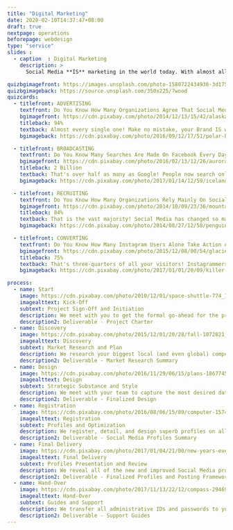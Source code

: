 ```yaml
---
title: "Digital Marketing"
date: 2020-02-10T14:37:47+08:00
draft: true
nextpage: operations
beforepage: webdesign 
type: "service"
slides :
  - caption  : Digital Marketing
    description: >
      Social Media **IS** marketing in the world today. With almost all internet users in the world now on Social Media, you absolutely must know how to attract, keep, and convert them into visitors, volunteers, and donors to be achieve your goal.<br>We can help.

quizbgimagefront: https://images.unsplash.com/photo-1580722434936-3d175913fbdc?ixlib=rb-1.2.1&ixid=eyJhcHBfaWQiOjEyMDd9&auto=format&fit=crop&w=1951&q=80
quizbgimageback: https://source.unsplash.com/350x225/?wood
quizcards:
  - titlefront: ADVERTISING
    textfront: Do You Know How Many Organizations Agree That Social Media Has Vastly Improved Their Brand's Popularity?
    bgimagefront: https://cdn.pixabay.com/photo/2014/12/13/15/42/alaska-566722_1280.jpg
    titleback: 94%
    textback: Almost every single one! Make no mistake, your Brand IS what you offer. This is as true if you are seeking tourists as it is for volunteers and donors. Social Media lets you reach every type of audience - all ages, all genders, all locations.<br><br>As millenials, we understand Social Media like it is a part of ourselves. This enables us to create fantastic profiles for you on all the major platforms, Western AND Eastern, to make sure the entire world knows you and why they should invest their time, and potentially money, with you.
    bgimageback: https://cdn.pixabay.com/photo/2016/09/12/17/51/polar-bears-1665367_1280.jpg

  - titlefront: BROADCASTING
    textfront: Do You Know Many Searches Are Made On Facebook Every Day, Many Only For Destinations And Organizations?
    bgimagefront: https://cdn.pixabay.com/photo/2016/02/13/12/26/aurora-1197753_1280.jpg
    titleback: 2 Billion
    textback: That's over half as many as Google! People now search only on Social Media for everything from planning where to travel, to who to donate to, to who to volunteer with globally.<br><br>We show you when, where, and how to post to get the very best value for each post you make because it is fact that every single new well-made post you make across the Social Media platforms can translate to dozens of new visitors to your profile. This directly results in huge increases in both your visitors and revenue.
    bgimageback: https://cdn.pixabay.com/photo/2017/01/14/12/59/iceland-1979445_1280.jpg

  - titlefront: RECRUITING
    textfront: Do You Know How Many Organizations Rely Mainly On Social Media To Recruit Volunteers and Staff?
    bgimagefront: https://cdn.pixabay.com/photo/2014/10/09/23/36/mountains-482689_1280.jpg
    titleback: 84%
    textback: That is the vast majority! Social Media has changed so many of the rules that tourism and businesses are driven by, especially engaging the best and most passionate people to join your team as volunteers and staff.<br><br>We have both recruited volunteers over Social Media and have been recruited ourselves there. This has helps us understand extremely well the techniques, benefits, and common mistakes most recruiters make. We will provide you with step-by-step guides to recruit the very best resources.
    bgimageback: https://cdn.pixabay.com/photo/2014/08/27/12/58/penguins-429128_1280.jpg

  - titlefront: CONVERTING
    textfront: Do You Know How Many Instagram Users Alone Take Action After Being Inspired By A Post?
    bgimagefront: https://cdn.pixabay.com/photo/2015/12/08/00/54/glacier-1082163_1280.jpg
    titleback: 75%
    textback: That's three-quarters of all your visitors! Instagrammers will immdediately either go to your website, engage you in conversation directly, search for more information, or recommend you and your post to a friend.<br><br>We understand the complex algorithms that the different Social Media platforms use to increase the visibility of the best posts. We show you how to use our techniques to make sure your post is seen by the most number of people and results in the highest conversion of readers to followers.
    bgimageback: https://cdn.pixabay.com/photo/2017/01/01/20/09/killer-whales-1945411_1280.jpg

process:
  - name: Start
    image: https://cdn.pixabay.com/photo/2010/12/01/space-shuttle-774_1280.jpg
    imagealttext: Kick-Off
    subtext: Project Sign-Off and Initiation
    description: We meet with you to get the formal go-ahead for the project. Then we meet with your team to review all of your current Social Media profiles and strategies. We establish what your goals are and should be, and then create a plan get you to those goals from where you are right now.
    description2: Deliverable - Project Charter
  - name: Discovery
    image: https://cdn.pixabay.com/photo/2015/12/01/20/28/fall-1072821_1280.jpg
    imagealttext: Discovery
    subtext: Market Research and Plan
    description: We research your biggest local (and even global) competitors on Social Media and understand what designs, posts, and strategies are working for them that we can make work for you instead.
    description2: Deliverable - Market Research Summary
  - name: Design
    image: https://cdn.pixabay.com/photo/2016/11/29/06/15/plans-1867745_1280.jpg
    imagealttext: Design
    subtext: Strategic Substance and Style
    description: We meet with your team to capture the most desired data and designs to be included in the Social Media profiles. Once the initial designs are accepted, we begin creating visibility strategies, working closely with your team on content and design.
    description2: Deliverable - Finalized Design
  - name: Registration
    image: https://cdn.pixabay.com/photo/2016/08/06/15/09/computer-1574533_1280.jpg
    imagealttext: Registration
    subtext: Profiles and Optimization
    description: We register, detail, and design superb profiles on all major Western AND Eastern platforms where you currently have no profiles. For those platforms you are already on, we will optimize all of the content and design to align with the Design parameters.
    description2: Deliverable - Social Media Profiles Summary
  - name: Final Delivery
    image: https://cdn.pixabay.com/photo/2017/01/04/21/00/new-years-eve-1953253_1280.jpg
    imagealttext: Final Delivery
    subtext: Profiles Presentation and Review
    description: We reveal all of the new and improved Social Media profiles across all of the major platforms. We walk you through the frameworks we have created for you and your team to know what, when, and how to post for the best result. We integrate any changes you may wish to have and complete all remaining technical tasks.
    description2: Deliverable - Finalized Profiles and Posting Frameworks
  - name: Hand-Over
    image: https://cdn.pixabay.com/photo/2017/11/13/22/12/compass-2946959_1280.jpg
    imagealttext: Hand-Over
    subtext: Guides and Support
    description: We transfer all administrative IDs and passwords to you and provide excellent user guides to help your staff take over the administrative tasks of making sure the profiles stays online and current after we hand them over. That will not be the end though as we will provide you with ongoing support and strategic advice for any changes you may wish to make in your profiles in the future.
    description2: Deliverable - Support Guides
---
```

